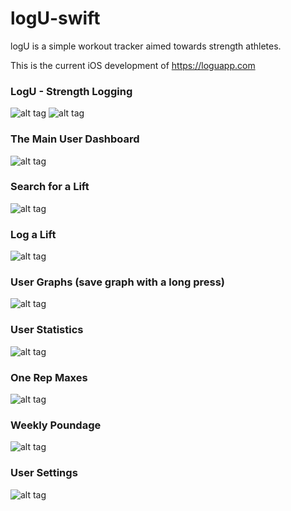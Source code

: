 # logU-swift

logU is a simple workout tracker aimed towards strength athletes.

This is the current iOS development of https://loguapp.com


### LogU - Strength Logging


![alt tag](http://i.imgur.com/Hw6xbnX.png?1)
![alt tag](http://i.imgur.com/eQMkMIS.png?1)


### The Main User Dashboard


![alt tag](http://i.imgur.com/RgZemz8.png?1)


### Search for a Lift


![alt tag](http://i.imgur.com/IFjX298.png?1)

### Log a Lift


![alt tag](http://i.imgur.com/0HzAzn9.png?1)


### User Graphs (save graph with a long press)



![alt tag](http://i.imgur.com/0HzAzn9.png?1)



### User Statistics



![alt tag](http://i.imgur.com/8mmVMX2.png?1)



### One Rep Maxes


![alt tag](http://i.imgur.com/0gGKiOz.png?1)


### Weekly Poundage


![alt tag](http://i.imgur.com/kaSv9Nz.png?1)


### User Settings


![alt tag](http://i.imgur.com/TMt9y7X.png?1)
